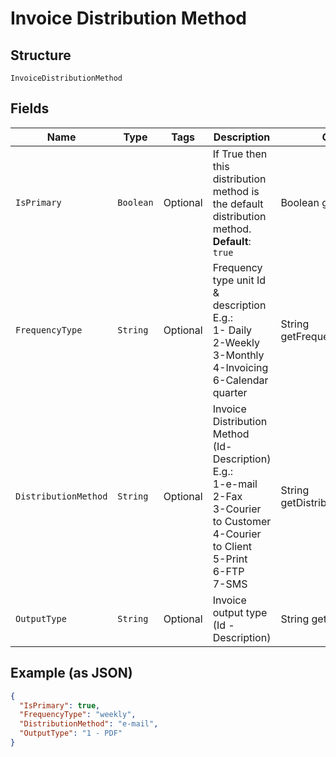 
# Invoice Distribution Method

## Structure

`InvoiceDistributionMethod`

## Fields

| Name | Type | Tags | Description | Getter | Setter |
|  --- | --- | --- | --- | --- | --- |
| `IsPrimary` | `Boolean` | Optional | If True then this distribution method is the default distribution method.<br>**Default**: `true` | Boolean getIsPrimary() | setIsPrimary(Boolean isPrimary) |
| `FrequencyType` | `String` | Optional | Frequency type unit Id & description<br>E.g.:<br>1- Daily<br>2-Weekly<br>3-Monthly<br>4-Invoicing<br>6-Calendar quarter | String getFrequencyType() | setFrequencyType(String frequencyType) |
| `DistributionMethod` | `String` | Optional | Invoice Distribution Method (Id-Description)<br>E.g.:<br>1-e-mail<br>2-Fax<br>3-Courier to Customer<br>4-Courier to Client<br>5-Print<br>6-FTP<br>7-SMS | String getDistributionMethod() | setDistributionMethod(String distributionMethod) |
| `OutputType` | `String` | Optional | Invoice output type (Id - Description) | String getOutputType() | setOutputType(String outputType) |

## Example (as JSON)

```json
{
  "IsPrimary": true,
  "FrequencyType": "weekly",
  "DistributionMethod": "e-mail",
  "OutputType": "1 - PDF"
}
```

